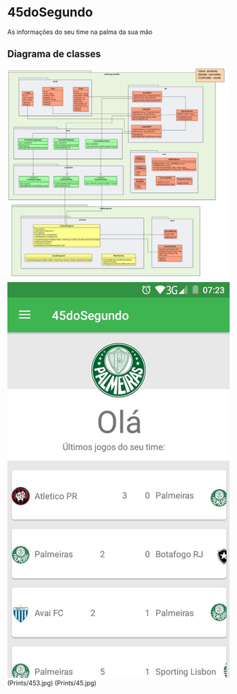 # 45doSegundo
As informações do seu time na palma da sua mão
## Diagrama de classes
![Diagrama](modelo.jpg)
![Prints](Prints/452.jpg)
          (Prints/453.jpg)
          (Prints/45.jpg)
